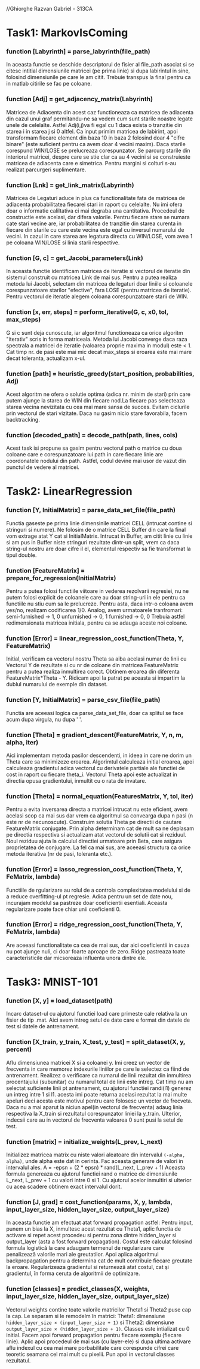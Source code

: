 //Ghiorghe Razvan Gabriel - 313CA

# Task1: MarkovIsComing

### function [Labyrinth] = parse_labyrinth(file_path)

In aceasta functie se deschide descriptorul de fisier al file_path asociat si se citesc
intitial dimensiunile matricei (pe prima linie) si dupa labirintul in sine, folosind dimensiunile
pe care le am citit. Trebuie transpus la final pentru ca in matlab citirile se fac pe coloane.

### function [Adj] = get_adjacency_matrix(Labyrinth)

Matricea de Adiacenta din acest caz functioneaza ca matricea de adiacenta din cazul unui graf
permitandu-ne sa vedem cum sunt starile noastre legate unele de celelalte. Astfel Adj(i,j)va fi
egal cu 1 daca exista o tranzitie din starea i in starea j si 0 altfel. Ca input primim matricea
de labirint, apoi transformam fiecare element din baza 10 in baza 2 folosind doar 4 "cifre binare"
(este suficient pentru ca avem doar 4 vecini maxim). Daca starile corespund WIN/LOSE se prelucreaza
corespunzator. Se parcurg starile din interiorul matricei, despre care se stie clar ca au 4 vecini si
se construieste matricea de adiacenta care e simetrica. Pentru margini si colturi s-au realizat
parcurgeri suplimentare.

### function [Lnk] = get_link_matrix(Labyrinth)

Matricea de Legaturi aduce in plus ca functionalitate fata de matricea de adiacenta probabilitatea
fiecarei stari in raport cu celelalte. Nu imi ofera doar o informatie caliltativa ci mai degraba una 
cantitativa. Procedeul de constructie este acelasi, dar difera valorile. Pentru fiecare stare se numara
cate stari vecine are, iar probabilitatea de tranzitie din starea curenta in fiecare din starile cu care
este vecina este egal cu inversul numarului de vecini. In cazul in care starea are legatura directa cu 
WIN/LOSE, vom avea 1 pe coloana WIN/LOSE si linia starii respective. 

### function [G, c] = get_Jacobi_parameters(Link)

In aceasta functie identificam matricea de iteratie si vectorul de iteratie din sistemul construit cu 
matricea Link de mai sus.
Pentru a putea realiza metoda lui Jacobi, selectam din matricea de legaturi doar liniile si coloanele 
corespunzatoare starilor "efective", fara LOSE (pentru matricea de iteratie). Pentru vectorul de iteratie
alegem coloana corespunzatoare starii de WIN.

### function [x, err, steps] = perform_iterative(G, c, x0, tol, max_steps)

G si c sunt deja cunoscute, iar algoritmul functioneaza ca orice algoritm "iterativ" scris in forma matriceala.
Metoda lui Jacobi converge daca raza spectrala a matricei de iteratie (valoarea proprie maxima in modul) este < 1.
Cat timp nr. de pasi este mai mic decat max_steps si eroarea este mai mare decat toleranta, actualizam x-ul.

### function [path] = heuristic_greedy(start_position, probabilities, Adj)

Acest algoritm ne ofera o solutie optima (adica nr. minim de stari) prin care putem ajunge la starea de WIN din
fiecare nod.La fiecare pas selecteaza starea vecina nevizitata cu cea mai mare sansa de succes. Evitam ciclurile
prin vectorul de stari vizitate. Daca nu gasim nicio stare favorabila, facem backtracking.

### function [decoded_path] = decode_path(path, lines, cols)

Acest task isi propune sa gasim pentru vectorul path o matrice cu doua coloane care e corespunzatoare lui path
in care fiecare linie are coordonatele nodului din path. Astfel, codul devine mai usor de vazut din punctul de 
vedere al matricei. 

# Task2: LinearRegression

### function [Y, InitialMatrix] = parse_data_set_file(file_path)

Functia gaseste pe prima linie dimensinile matricei CELL (intrucat contine si stringuri si numere).
Ne folosim de o matrice CELL Buffer din care la final vom extrage atat Y cat si InitialMatrix.
Intrucat in Buffer, am citit linie cu linie si am pus in Buffer niste stringuri rezultate dintr-un split,
vrem ca daca string-ul nostru are doar cifre il el, elementul respectiv sa fie transformat la tipul double.

### function [FeatureMatrix] = prepare_for_regression(InitialMatrix)

Pentru a putea folosi functiile viitoare in vederea rezolvarii regresiei, nu ne putem folosi explicit
de coloanele care au doar string-uri in ele pentru ca functiile nu stiu cum sa le prelucreze.
Pentru asta, daca intr-o coloana avem yes/no, realizam codificarea 1/0. 
Analog, avem urmatoarele tranfromari:
semi-furnished -> 1, 0
unfurnished -> 0, 1 
furnished -> 0, 0
Trebuia astfel redimensionata matricea initiala, pentru ca se adauga aceste noi coloane.

### function [Error] = linear_regression_cost_function(Theta, Y, FeatureMatrix)

Initial, verificam ca vectorul nostru Theta sa aiba acelasi numar de linii cu Vectorul Y de rezultate
si cu nr de coloane din matricea FeatureMatrix pentru a putea realiza inmultirea corect. 
Obtinem eroarea din diferenta FeatureMatrix*Theta - Y. Ridicam apoi la patrat pe aceasta si impartim
la dublul numarului de exemple din dataset.

### function [Y, InitialMatrix] = parse_csv_file(file_path)

Functia are aceeasi logica ca parse_data_set_file, doar ca splitul se face acum dupa virgula, nu dupa ' '.

### function [Theta] = gradient_descent(FeatureMatrix, Y, n, m, alpha, iter)

Aici implementam metoda pasilor descendenti, in ideea in care ne dorim un Theta care sa minimizeze eroarea.
Algorimtul calculeaza initial eroarea, apoi calculeaza gradientul adica vectorul cu derivatele partiale ale functiei
de cost in raport cu fiecare theta_i. Vectorul Theta apoi este actualizat in directia opusa gradientului, inmultit cu
o rata de invatare.

### function [Theta] = normal_equation(FeaturesMatrix, Y, tol, iter)

Pentru a evita inversarea directa a matricei intrucat nu este eficient, avem acelasi scop ca mai sus dar vrem ca
algoritmul sa convearga dupa n pasi (n este nr de necunoscute). Construim solutia Theta pe directii de cautare FeatureMatrix conjugate.
Prin alpha determinam cat de mult sa ne deplasam pe directia respectiva si actualizam atat vectorul de solutii cat si reziduul.
Noul reziduu ajuta la calculul directiei urmatoare prin Beta, care asigura proprietatea de conjugare. La fel ca mai sus, are aceeasi
structura ca orice metoda iterativa (nr de pasi, toleranta etc.).

### function [Error] = lasso_regression_cost_function(Theta, Y, FeMatrix, lambda)

Functiile de rgularizare au rolul de a controla complexitatea modelului si de a reduce overfitting-ul pt regresie. Adica pentru un
set de date nou, incurajam modelul sa pastreze doar coeficientii esentiali. Aceasta regularizare poate face chiar unii coeficienti 0.

### function [Error] = ridge_regression_cost_function(Theta, Y, FeMatrix, lambda)

Are aceeasi functionalitate ca cea de mai sus, dar aici coeficientii in cauza nu pot ajunge nuli, ci doar foarte aproape de zero.
Ridge pastreaza toate caracteristicile dar micsoreaza influenta unora dintre ele.

# Task3: MNIST-101

### function [X, y] = load_dataset(path)

Incarc dataset-ul cu ajutorul functiei load care primeste cale relativa la un fisier de tip .mat. Aici avem intreg setul de date care e format
din datele de test si datele de antrenament.

### function [X_train, y_train, X_test, y_test] = split_dataset(X, y, percent)

Aflu dimensiunea matricei X si a coloanei y. Imi creez un vector de frecventa in care memorez indexurile liniilor pe care le selectez ca fiind de antrenament.
Realizez o verificare ca numarul de linii rezultat din inmultirea procentajului (subunitar) cu numarul total de linii este intreg. Cat timp nu am selectat 
suficiente linii pt antrenament, cu ajutorul functiei randi(l1) generez un intreg intre 1 si l1. acesta imi poate returna acelasi rezultat la mai multe apeluri deci acesta este motivul pentru care folosesc un vector de frecveta. Daca nu a mai aparut la niciun apel(in vectorul de frecventa) adaug linia respectiva la X_train si rezultatul corespunzator liniei la y_train. Ulterior, indecsii care au in vectorul de frecventa valoarea 0 sunt pusi la setul de test.

### function [matrix] = initialize_weights(L_prev, L_next)

Initializez matricea matrix cu niste valori aleatoare din intervalul `(-alpha, alpha)`, unde alpha este dat in cerinta. Fac aceasta generare de valori in intervalul ales.   A = -epsn + (2 * epsn) * rand(L_next, L_prev + 1) Aceasta formula genereaza cu ajutorul functiei rand o matrice de dimensiunile
L_next, L_prev + 1 cu valori intre 0 si 1. Cu ajutorul acelor inmultiri si ulterior cu acea scadere obtinem exact intervalul dorit.

### function [J, grad] = cost_function(params, X, y, lambda, input_layer_size, hidden_layer_size, output_layer_size)

In aceasta functie am efectuat atat forward propagation astfel: Pentru input, punem un bias la X, inmultesc acest rezultat cu Theta1, aplic functia de
activare si repet acest procedeu si pentru zona dintre hidden_layer si output_layer (asta a fost forward propagation). Costul este calculat folosind formula logistică la care adaugam termenul de regularizare care penalizează valorile mari ale greutatilor. Apoi aplica algoritmul backpropagation pentru a determina cat de mult contribuie fiecare greutate la eroare. Regularizeaza gradientul si returnează atat costul, cat și gradientul, în forma ceruta de algoritmii de optimizare.

### function [classes] = predict_classes(X, weights, input_layer_size, hidden_layer_size, output_layer_size)

Vectorul weights contine toate valorile matricilor Theta1 si Theta2 puse cap la cap. Le separam si le remodelm în matrici: 
Theta1: dimensiune `hidden_layer_size × (input_layer_size + 1)` si Theta2: dimensiune `output_layer_size × (hidden_layer_size + 1)`. Classes este intializat cu 0 initial. Facem apoi forward propagation pentru fiecare exemplu (fiecare linie).  Aplic apoi procedeul de mai sus (cu layer-ele) si dupa ultima activare aflu indexul cu cea mai mare porbabilitate care corespunde cifrei care teoretic seamana cel mai mult cu pixelii. Pun apoi in vectorul classes rezultatul.